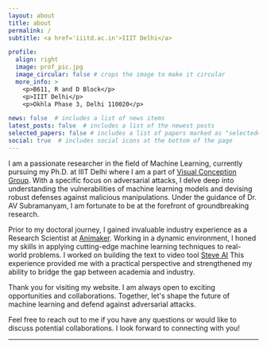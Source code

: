 ```yaml
---
layout: about
title: about
permalink: /
subtitle: <a href='iiitd.ac.in'>IIIT Delhi</a>

profile:
  align: right
  image: prof_pic.jpg
  image_circular: false # crops the image to make it circular
  more_info: >
    <p>B611, R and D Block</p>
    <p>IIIT Delhi</p>
    <p>Okhla Phase 3, Delhi 110020</p>

news: false  # includes a list of news items
latest_posts: false  # includes a list of the newest posts
selected_papers: false # includes a list of papers marked as "selected={true}"
social: true  # includes social icons at the bottom of the page
---
```


I am a passionate researcher in the field of Machine Learning, currently pursuing my Ph.D. at IIIT Delhi where I am a part of [Visual Conception Group](vcg.iiitd.edu.in). With a specific focus on adversarial attacks, I delve deep into understanding the vulnerabilities of machine learning models and devising robust defenses against malicious manipulations. Under the guidance of Dr. AV Subramanyam, I am fortunate to be at the forefront of groundbreaking research.

Prior to my doctoral journey, I gained invaluable industry experience as a Research Scientist at [Animaker](animaker.com). Working in a dynamic environment, I honed my skills in applying cutting-edge machine learning techniques to real-world problems. I worked on building the text to video tool [Steve AI](steve.ai) This experience provided me with a practical perspective and strengthened my ability to bridge the gap between academia and industry.

Thank you for visiting my website. I am always open to exciting opportunities and collaborations. Together, let's shape the future of machine learning and defend against adversarial attacks.

Feel free to reach out to me if you have any questions or would like to discuss potential collaborations. I look forward to connecting with you!

---
<!-- Write your biography here. Tell the world about yourself. Link to your favorite [subreddit](http://reddit.com). You can put a picture in, too. The code is already in, just name your picture `prof_pic.jpg` and put it in the `img/` folder.

Put your address / P.O. box / other info right below your picture. You can also disable any of these elements by editing `profile` property of the YAML header of your `_pages/about.md`. Edit `_bibliography/papers.bib` and Jekyll will render your [publications page](/al-folio/publications/) automatically.

Link to your social media connections, too. This theme is set up to use [Font Awesome icons](http://fortawesome.github.io/Font-Awesome/) and [Academicons](https://jpswalsh.github.io/academicons/), like the ones below. Add your Facebook, Twitter, LinkedIn, Google Scholar, or just disable all of them. -->
